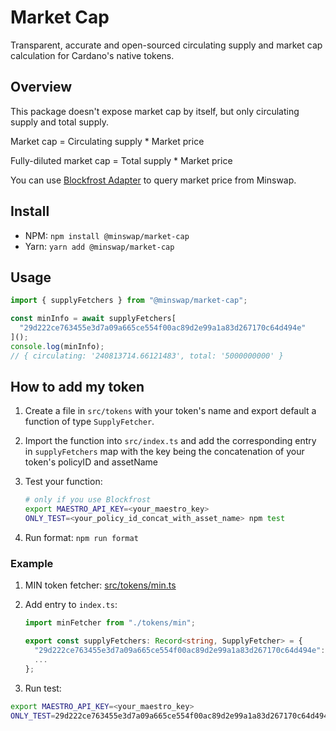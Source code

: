 # Market Cap

Transparent, accurate and open-sourced circulating supply and market cap calculation for Cardano's native tokens.

## Overview

This package doesn't expose market cap by itself, but only circulating supply and total supply.

Market cap = Circulating supply \* Market price

Fully-diluted market cap = Total supply \* Market price

You can use [Blockfrost Adapter](https://github.com/minswap/blockfrost-adapter) to query market price from Minswap.

## Install

- NPM: `npm install @minswap/market-cap`
- Yarn: `yarn add @minswap/market-cap`

## Usage

```ts
import { supplyFetchers } from "@minswap/market-cap";

const minInfo = await supplyFetchers[
  "29d222ce763455e3d7a09a665ce554f00ac89d2e99a1a83d267170c64d494e"
]();
console.log(minInfo);
// { circulating: '240813714.66121483', total: '5000000000' }
```

## How to add my token

1. Create a file in `src/tokens` with your token's name and export default a function of type `SupplyFetcher`.
2. Import the function into `src/index.ts` and add the corresponding entry in `supplyFetchers` map with the key being the concatenation of your token's policyID and assetName
3. Test your function:

   ```bash
   # only if you use Blockfrost
   export MAESTRO_API_KEY=<your_maestro_key>
   ONLY_TEST=<your_policy_id_concat_with_asset_name> npm test
   ```

4. Run format: `npm run format`

### Example

1. MIN token fetcher: [src/tokens/min.ts](src/tokens/min.ts)
2. Add entry to `index.ts`:

   ```ts
   import minFetcher from "./tokens/min";

   export const supplyFetchers: Record<string, SupplyFetcher> = {
     "29d222ce763455e3d7a09a665ce554f00ac89d2e99a1a83d267170c64d494e": minFetcher,
     ...
   };
   ```

3. Run test:

```bash
export MAESTRO_API_KEY=<your_maestro_key>
ONLY_TEST=29d222ce763455e3d7a09a665ce554f00ac89d2e99a1a83d267170c64d494e npm test
```
